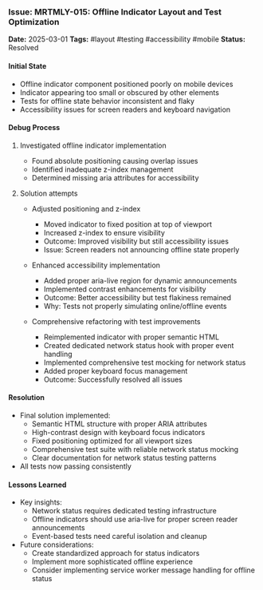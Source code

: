 ### Issue: MRTMLY-015: Offline Indicator Layout and Test Optimization
**Date:** 2025-03-01
**Tags:** #layout #testing #accessibility #mobile
**Status:** Resolved

#### Initial State
- Offline indicator component positioned poorly on mobile devices
- Indicator appearing too small or obscured by other elements
- Tests for offline state behavior inconsistent and flaky
- Accessibility issues for screen readers and keyboard navigation

#### Debug Process
1. Investigated offline indicator implementation
   - Found absolute positioning causing overlap issues
   - Identified inadequate z-index management
   - Determined missing aria attributes for accessibility

2. Solution attempts
   - Adjusted positioning and z-index
     - Moved indicator to fixed position at top of viewport
     - Increased z-index to ensure visibility
     - Outcome: Improved visibility but still accessibility issues
     - Issue: Screen readers not announcing offline state properly

   - Enhanced accessibility implementation
     - Added proper aria-live region for dynamic announcements
     - Implemented contrast enhancements for visibility
     - Outcome: Better accessibility but test flakiness remained
     - Why: Tests not properly simulating online/offline events

   - Comprehensive refactoring with test improvements
     - Reimplemented indicator with proper semantic HTML
     - Created dedicated network status hook with proper event handling
     - Implemented comprehensive test mocking for network status
     - Added proper keyboard focus management
     - Outcome: Successfully resolved all issues

#### Resolution
- Final solution implemented:
  - Semantic HTML structure with proper ARIA attributes
  - High-contrast design with keyboard focus indicators
  - Fixed positioning optimized for all viewport sizes
  - Comprehensive test suite with reliable network status mocking
  - Clear documentation for network status testing patterns
- All tests now passing consistently

#### Lessons Learned
- Key insights:
  - Network status requires dedicated testing infrastructure
  - Offline indicators should use aria-live for proper screen reader announcements
  - Event-based tests need careful isolation and cleanup
- Future considerations:
  - Create standardized approach for status indicators
  - Implement more sophisticated offline experience
  - Consider implementing service worker message handling for offline status